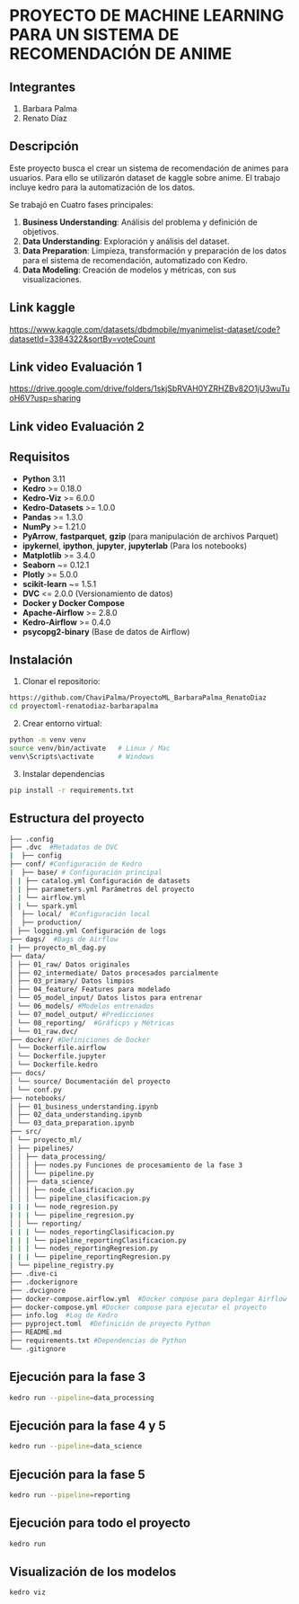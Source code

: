 # PROYECTO DE MACHINE LEARNING PARA UN SISTEMA DE RECOMENDACIÓN DE ANIME

## Integrantes 

1. Barbara Palma
2. Renato Díaz

## Descripción 

Este proyecto busca el crear un sistema de recomendación de animes para usuarios. Para ello se utilizarón dataset de kaggle sobre anime. El trabajo incluye kedro para la automatización de los datos.

Se trabajó en Cuatro fases principales:
1. **Business Understanding**: Análisis del problema y definición de objetivos.
2. **Data Understanding**: Exploración y análisis del dataset.
3. **Data Preparation**: Limpieza, transformación y preparación de los datos para el sistema de recomendación, automatizado con Kedro.
4. **Data Modeling**: Creación de modelos y métricas, con sus visualizaciones.


## Link kaggle 
https://www.kaggle.com/datasets/dbdmobile/myanimelist-dataset/code?datasetId=3384322&sortBy=voteCount

## Link video Evaluación 1

https://drive.google.com/drive/folders/1skjSbRVAH0YZRHZBv82O1jU3wuTuoH6V?usp=sharing

## Link video Evaluación 2


## Requisitos
- **Python** 3.11
- **Kedro** >= 0.18.0
- **Kedro-Viz** >= 6.0.0
- **Kedro-Datasets** >= 1.0.0
- **Pandas** >= 1.3.0
- **NumPy** >= 1.21.0
- **PyArrow**, **fastparquet**, **gzip** (para manipulación de archivos Parquet)
- **ipykernel**, **ipython**, **jupyter**, **jupyterlab** (Para los notebooks)
- **Matplotlib** >= 3.4.0
- **Seaborn** ~= 0.12.1
- **Plotly** >=  5.0.0
- **scikit-learn** ~= 1.5.1
- **DVC** <= 2.0.0 (Versionamiento de datos)
- **Docker y Docker Compose**
- **Apache-Airflow** >= 2.8.0
- **Kedro-Airflow** >= 0.4.0
- **psycopg2-binary** (Base de datos de Airflow)
 
## Instalación

1. Clonar el repositorio:
```bash
https://github.com/ChaviPalma/ProyectoML_BarbaraPalma_RenatoDiaz
cd proyectoml-renatodiaz-barbarapalma
```
2. Crear entorno virtual:
```bash
python -m venv venv
source venv/bin/activate   # Linux / Mac
venv\Scripts\activate      # Windows
```
3. Instalar dependencias
```bash
pip install -r requirements.txt
```

## Estructura del proyecto
```bash
├── .config
├── .dvc  #Metadatos de DVC
|  ├── config 
├── conf/ #Configuración de Kedro
|  ├── base/ # Configuración principal 
│ | ├── catalog.yml Configuración de datasets
│ | ├── parameters.yml Parámetros del proyecto
│ | └── airflow.yml
│ | └── spark.yml
│  ├── local/  #Configuración local
│  ├── production/
│ ├── logging.yml Configuración de logs
├── dags/  #Dags de Airflow
| ├── proyecto_ml_dag.py
├── data/
│ ├── 01_raw/ Datos originales
│ ├── 02_intermediate/ Datos procesados parcialmente
│ ├── 03_primary/ Datos limpios
│ ├── 04_feature/ Features para modelado
│ └── 05_model_input/ Datos listos para entrenar
│ └── 06_models/ #Modelos entrenados
│ └── 07_model_output/ #Predicciones
│ └── 08_reporting/  #Gráficps y Métricas
│ └── 01_raw.dvc/ 
├── docker/ #Definiciones de Docker
│ └── Dockerfile.airflow
│ └── Dockerfile.jupyter
│ └── Dockerfile.kedro
├── docs/
│ └── source/ Documentación del proyecto
│ └── conf.py
├── notebooks/
│ ├── 01_business_understanding.ipynb
│ ├── 02_data_understanding.ipynb
│ └── 03_data_preparation.ipynb
├── src/
│ └── proyecto_ml/
│ ├── pipelines/
│ │ ├── data_processing/
│ │ │ ├── nodes.py Funciones de procesamiento de la fase 3
│ │ │ └── pipeline.py
│ │ ├── data_science/
│ │ │ ├── node_clasificacion.py
│ │ │ └── pipeline_clasificacion.py
| | | └── node_regresion.py
| | | └── pipeline_regresion.py
│ │ └── reporting/
| | | └── nodes_reportingClasificacion.py
| | | └── pipeline_reportingClasificacion.py
| | | └── nodes_reportingRegresion.py
| | | └── pipeline_reportingRegresion.py
│ └── pipeline_registry.py
├── .dive-ci
├── .dockerignore
├── .dvcignore
├── docker-compose.airflow.yml  #Docker compose para deplegar Airflow
├── docker-compose.yml #Docker compose para ejecutar el proyecto
├── info.log  #Log de Kedro
├── pyproject.toml  #Definición de proyecto Python
├── README.md 
├── requirements.txt #Dependencias de Python
└── .gitignore
```
## Ejecución para la fase 3

```bash
kedro run --pipeline=data_processing
```
## Ejecución para la fase 4 y 5

```bash
kedro run --pipeline=data_science
```
## Ejecución para la fase 5

```bash
kedro run --pipeline=reporting
```
## Ejecución para todo el proyecto

```bash
kedro run 
```

## Visualización de los modelos

```bash
kedro viz
```
